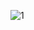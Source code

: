 ![1](https://user-images.githubusercontent.com/72718608/128226152-99a881de-40fa-4911-9f56-dcca70ef8983.png)
